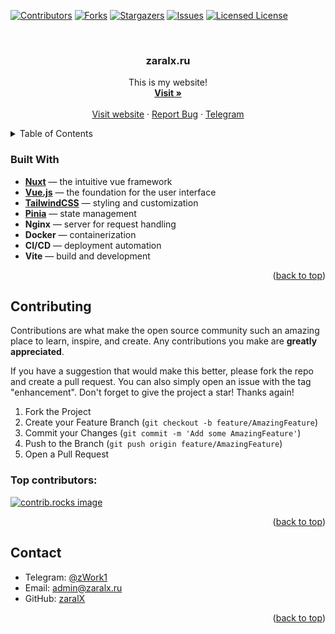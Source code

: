 <a id="readme-top"></a>


[![Contributors][contributors-shield]][contributors-url]
[![Forks][forks-shield]][forks-url]
[![Stargazers][stars-shield]][stars-url]
[![Issues][issues-shield]][issues-url]
[![Licensed License][license-shield]][license-url]


<br />
<div align="center">
  <h3 align="center">zaralx.ru</h3>

  <p align="center">
    This is my website!
    <br />
    <a href="https://zaralx.ru/"><strong>Visit »</strong></a>
    <br />
    <br />
    <a href="https://zaralx.ru/">Visit website</a>
    ·
    <a href="https://github.com/zaralx/zaralx-ru-front/issues/new?labels=bug&template=bug-report---.md">Report Bug</a>
    ·
    <a href="https://t.me/underzaral">Telegram</a>
  </p>
</div>



<!-- TABLE OF CONTENTS -->
<details>
  <summary>Table of Contents</summary>
  <ol>
    <li>
        <a href="#built-with">Built With</a>
    </li>
    <li><a href="#contributing">Contributing</a></li>
    <li><a href="#contact">Contact</a></li>
  </ol>
</details>


### Built With

- **[Nuxt](https://nuxt.com/)** — the intuitive vue framework
- **[Vue.js](https://vuejs.org/)** — the foundation for the user interface
- **[TailwindCSS](https://tailwindcss.com/)** — styling and customization
- **[Pinia](https://pinia.vuejs.org/)** — state management
- **Nginx** — server for request handling
- **Docker** — containerization
- **CI/CD** — deployment automation
- **Vite** — build and development

<p align="right">(<a href="#readme-top">back to top</a>)</p>

<!-- CONTRIBUTING -->
## Contributing

Contributions are what make the open source community such an amazing place to learn, inspire, and create. Any contributions you make are **greatly appreciated**.

If you have a suggestion that would make this better, please fork the repo and create a pull request. You can also simply open an issue with the tag "enhancement".
Don't forget to give the project a star! Thanks again!

1. Fork the Project
2. Create your Feature Branch (`git checkout -b feature/AmazingFeature`)
3. Commit your Changes (`git commit -m 'Add some AmazingFeature'`)
4. Push to the Branch (`git push origin feature/AmazingFeature`)
5. Open a Pull Request

### Top contributors:

<a href="https://github.com/zaralx/zaralx-ru-front/graphs/contributors">
  <img src="https://contrib.rocks/image?repo=zaralx/zaralx-ru-front" alt="contrib.rocks image" />
</a>

<p align="right">(<a href="#readme-top">back to top</a>)</p>

<!-- CONTACT -->
## Contact
- Telegram: <a href="https://t.me/zWork1">@zWork1</a>
- Email: admin@zaralx.ru
- GitHub: <a href="https://github.com/zaralX">zaralX</a>

<p align="right">(<a href="#readme-top">back to top</a>)</p>


<!-- MARKDOWN LINKS & IMAGES -->
<!-- https://www.markdownguide.org/basic-syntax/#reference-style-links -->
[contributors-shield]: https://img.shields.io/github/contributors/zaralx/zaralx-ru-front.svg?style=for-the-badge
[contributors-url]: https://github.com/zaralx/zaralx-ru-front/graphs/contributors
[forks-shield]: https://img.shields.io/github/forks/zaralx/zaralx-ru-front.svg?style=for-the-badge
[forks-url]: https://github.com/zaralx/zaralx-ru-front/network/members
[stars-shield]: https://img.shields.io/github/stars/zaralx/zaralx-ru-front.svg?style=for-the-badge
[stars-url]: https://github.com/zaralx/zaralx-ru-front/stargazers
[issues-shield]: https://img.shields.io/github/issues/zaralx/zaralx-ru-front.svg?style=for-the-badge
[issues-url]: https://github.com/zaralx/zaralx-ru-front/issues
[license-shield]: https://img.shields.io/github/license/zaralx/zaralx-ru-front.svg?style=for-the-badge
[license-url]: https://github.com/zaralx/zaralx-ru-front/blob/master/LICENSE.txt
[linkedin-shield]: https://img.shields.io/badge/-LinkedIn-black.svg?style=for-the-badge&logo=linkedin&colorB=555
[linkedin-url]: https://linkedin.com/in/othneildrew
[product-screenshot]: images/screenshot.png
[Next.js]: https://img.shields.io/badge/next.js-000000?style=for-the-badge&logo=nextdotjs&logoColor=white
[Next-url]: https://nextjs.org/
[React.js]: https://img.shields.io/badge/React-20232A?style=for-the-badge&logo=react&logoColor=61DAFB
[React-url]: https://reactjs.org/
[Vue.js]: https://img.shields.io/badge/Vue.js-35495E?style=for-the-badge&logo=vuedotjs&logoColor=4FC08D
[Vue-url]: https://vuejs.org/
[Angular.io]: https://img.shields.io/badge/Angular-DD0031?style=for-the-badge&logo=angular&logoColor=white
[Angular-url]: https://angular.io/
[Svelte.dev]: https://img.shields.io/badge/Svelte-4A4A55?style=for-the-badge&logo=svelte&logoColor=FF3E00
[Svelte-url]: https://svelte.dev/
[Laravel.com]: https://img.shields.io/badge/Laravel-FF2D20?style=for-the-badge&logo=laravel&logoColor=white
[Laravel-url]: https://laravel.com
[Bootstrap.com]: https://img.shields.io/badge/Bootstrap-563D7C?style=for-the-badge&logo=bootstrap&logoColor=white
[Bootstrap-url]: https://getbootstrap.com
[JQuery.com]: https://img.shields.io/badge/jQuery-0769AD?style=for-the-badge&logo=jquery&logoColor=white
[JQuery-url]: https://jquery.com 
